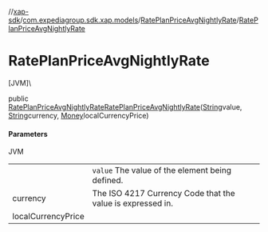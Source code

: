 //[xap-sdk](../../../index.md)/[com.expediagroup.sdk.xap.models](../index.md)/[RatePlanPriceAvgNightlyRate](index.md)/[RatePlanPriceAvgNightlyRate](-rate-plan-price-avg-nightly-rate.md)

# RatePlanPriceAvgNightlyRate

[JVM]\

public [RatePlanPriceAvgNightlyRate](index.md)[RatePlanPriceAvgNightlyRate](-rate-plan-price-avg-nightly-rate.md)([String](https://docs.oracle.com/javase/8/docs/api/java/lang/String.html)value, [String](https://docs.oracle.com/javase/8/docs/api/java/lang/String.html)currency, [Money](../-money/index.md)localCurrencyPrice)

#### Parameters

JVM

| | |
|---|---|
|  | `value` The value of the element being defined. |
| currency | The ISO 4217 Currency Code that the value is expressed in. |
| localCurrencyPrice |
